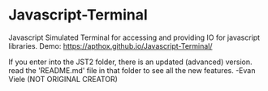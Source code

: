 # Javascript-Terminal
Javascript Simulated Terminal for accessing and providing IO for javascript libraries.
Demo: https://apthox.github.io/Javascript-Terminal/

If you enter into the JST2 folder, there is an updated (advanced) version. read the 'README.md' file in that folder to see all the new features. -Evan Viele (NOT ORIGINAL CREATOR)
